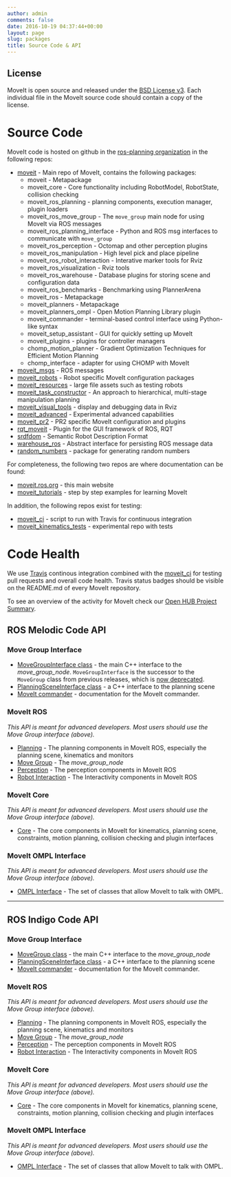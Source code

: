 ```yaml
---
author: admin
comments: false
date: 2016-10-19 04:37:44+00:00
layout: page
slug: packages
title: Source Code & API
---
```


## License

MoveIt is open source and released under the [BSD License v3](https://opensource.org/licenses/BSD-3-Clause). Each individual file in the MoveIt source code should contain a copy of the license.

# Source Code

MoveIt code is hosted on github in the [ros-planning organization](http://github.com/ros-planning) in the following repos:

- [moveit](https://github.com/ros-planning/moveit) - Main repo of MoveIt, contains the following packages:
  - moveit - Metapackage
  - moveit_core - Core functionality including RobotModel, RobotState, collision checking
  - moveit_ros_planning - planning components, execution manager, plugin loaders
  - moveit_ros_move_group - The `move_group` main node for using MoveIt via ROS messages
  - moveit_ros_planning_interface - Python and ROS msg interfaces to communicate with `move_group`
  - moveit_ros_perception - Octomap and other perception plugins
  - moveit_ros_manipulation - High level pick and place pipeline
  - moveit_ros_robot_interaction - Interative marker tools for Rviz
  - moveit_ros_visualization - Rviz tools
  - moveit_ros_warehouse - Database plugins for storing scene and configuration data
  - moveit_ros_benchmarks - Benchmarking using PlannerArena
  - moveit_ros - Metapackage
  - moveit_planners - Metapackage
  - moveit_planners_ompl - Open Motion Planning Library plugin
  - moveit_commander - terminal-based control interface using Python-like syntax
  - moveit_setup_assistant - GUI for quickly setting up MoveIt
  - moveit_plugins - plugins for controller managers
  - chomp_motion_planner - Gradient Optimization Techniques for Efficient Motion Planning
  - chomp_interface - adapter for using CHOMP with MoveIt
- [moveit_msgs](https://github.com/ros-planning/moveit_msgs) - ROS messages
- [moveit_robots](https://github.com/ros-planning/moveit_robots) - Robot specific MoveIt configuration packages
- [moveit_resources](https://github.com/ros-planning/moveit_resources) - large file assets such as testing robots
- [moveit_task_constructor](https://github.com/ros-planning/moveit_task_constructor) - An approach to hierarchical, multi-stage manipulation planning
- [moveit_visual_tools](https://github.com/ros-planning/moveit_visual_tools) - display and debugging data in Rviz
- [moveit_advanced](https://github.com/ros-planning/moveit_advanced) - Experimental advanced capabilities
- [moveit_pr2](https://github.com/ros-planning/moveit_pr2) - PR2 specific MoveIt configuration and plugins
- [rqt_moveit](https://github.com/ros-visualization/rqt_moveit/) - Plugin for the GUI framework of ROS, RQT
- [srdfdom](https://github.com/ros-planning/srdfdom) - Semantic Robot Description Format
- [warehouse_ros](https://github.com/ros-planning/warehouse_ros) - Abstract interface for persisting ROS message data
- [random_numbers](https://github.com/ros-planning/random_numbers) - package for generating random numbers

For completeness, the following two repos are where documentation can be found:

- [moveit.ros.org](https://github.com/ros-planning/moveit.ros.org) - this main website
- [moveit_tutorials](https://github.com/ros-planning/moveit_tutorials) - step by step examples for learning MoveIt

In addition, the following repos exist for testing:

- [moveit_ci](https://github.com/ros-planning/moveit_ci) - script to run with Travis for continuous integration
- [moveit_kinematics_tests](https://github.com/ros-planning/moveit_kinematics_tests) - experimental repo with tests

# Code Health

We use [Travis](https://travis-ci.org/ros-planning/) continous integration combined with the [moveit_ci](https://github.com/ros-planning/moveit_ci) for testing pull requests and overall code health. Travis status badges should be visible on the README.md of every MoveIt repository.

To see an overview of the activity for MoveIt check our [Open HUB Project Summary](https://www.openhub.net/p/moveit).

## ROS Melodic Code API

### Move Group Interface

- [MoveGroupInterface class](http://docs.ros.org/melodic/api/moveit_ros_planning_interface/html/classmoveit_1_1planning__interface_1_1MoveGroupInterface.html) - the main C++ interface to the _move_group_node_.
  `MoveGroupInterface` is the successor to the `MoveGroup` class from previous releases, which is [now deprecated](https://github.com/ros-planning/moveit/issues/37).
- [PlanningSceneInterface class](http://docs.ros.org/melodic/api/moveit_ros_planning_interface/html/classmoveit_1_1planning__interface_1_1PlanningSceneInterface.html) - a C++ interface to the planning scene
- [MoveIt commander](http://docs.ros.org/melodic/api/moveit_commander/html/index.html) - documentation for the MoveIt commander.

### MoveIt ROS

_This API is meant for advanced developers. Most users should use the Move Group interface (above)._

- [Planning](http://docs.ros.org/melodic/api/moveit_ros_planning/html) - The planning components in MoveIt ROS, especially the planning scene, kinematics and monitors
- [Move Group](http://docs.ros.org/melodic/api/moveit_ros_move_group/html) - The _move_group_node_
- [Perception](http://docs.ros.org/melodic/api/moveit_ros_perception/html) - The perception components in MoveIt ROS
- [Robot Interaction](http://docs.ros.org/melodic/api/moveit_ros_robot_interaction/html) - The Interactivity components in MoveIt ROS

### MoveIt Core

_This API is meant for advanced developers. Most users should use the Move Group interface (above)._

- [Core](http://docs.ros.org/melodic/api/moveit_core/html) - The core components in MoveIt for kinematics, planning scene, constraints, motion planning, collision checking and plugin interfaces

### MoveIt OMPL Interface

_This API is meant for advanced developers. Most users should use the Move Group interface (above)._

- [OMPL Interface](http://docs.ros.org/melodic/api/moveit_planners_ompl/html) - The set of classes that allow MoveIt to talk with OMPL.

---

## ROS Indigo Code API

### Move Group Interface

- [MoveGroup class](http://docs.ros.org/indigo/api/moveit_ros_planning_interface/html/classmoveit_1_1planning__interface_1_1MoveGroup.html) - the main C++ interface to the _move_group_node_
- [PlanningSceneInterface class](http://docs.ros.org/indigo/api/moveit_ros_planning_interface/html/classmoveit_1_1planning__interface_1_1PlanningSceneInterface.html) - a C++ interface to the planning scene
- [MoveIt commander](http://docs.ros.org/indigo/api/moveit_commander/html/index.html) - documentation for the MoveIt commander.

### MoveIt ROS

_This API is meant for advanced developers. Most users should use the Move Group interface (above)._

- [Planning](http://docs.ros.org/indigo/api/moveit_ros_planning/html) - The planning components in MoveIt ROS, especially the planning scene, kinematics and monitors
- [Move Group](http://docs.ros.org/indigo/api/moveit_ros_move_group/html) - The _move_group_node_
- [Perception](http://docs.ros.org/indigo/api/moveit_ros_perception/html) - The perception components in MoveIt ROS
- [Robot Interaction](http://docs.ros.org/indigo/api/moveit_ros_robot_interaction/html) - The Interactivity components in MoveIt ROS

### MoveIt Core

_This API is meant for advanced developers. Most users should use the Move Group interface (above)._

- [Core](http://docs.ros.org/indigo/api/moveit_core/html) - The core components in MoveIt for kinematics, planning scene, constraints, motion planning, collision checking and plugin interfaces

### MoveIt OMPL Interface

_This API is meant for advanced developers. Most users should use the Move Group interface (above)._

- [OMPL Interface](http://docs.ros.org/indigo/api/moveit_planners_ompl/html) - The set of classes that allow MoveIt to talk with OMPL.

